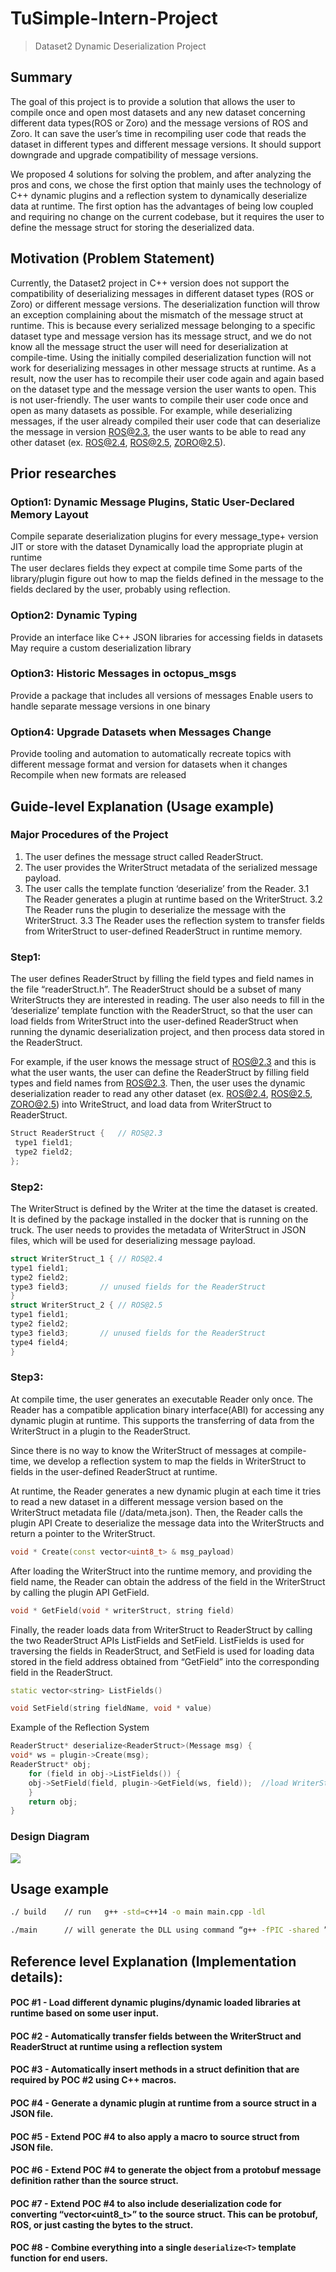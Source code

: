 # TuSimple-Intern-Project
> Dataset2 Dynamic Deserialization Project

## Summary
The goal of this project is to provide a solution that allows the user to compile once and open most datasets and any new dataset concerning different data types(ROS or Zoro) and the message versions of ROS and Zoro. It can save the user’s time in recompiling user code that reads the dataset in different types and different message versions. It should support downgrade and upgrade compatibility of message versions.

We proposed 4 solutions for solving the problem, and after analyzing the pros and cons, we chose the first option that mainly uses the technology of C++ dynamic plugins and a reflection system to dynamically deserialize data at runtime. The first option has the advantages of being low coupled and requiring no change on the current codebase, but it requires the user to define the message struct for storing the deserialized data.

## Motivation (Problem Statement)
Currently, the Dataset2 project in C++ version does not support the compatibility of deserializing messages in different dataset types (ROS or Zoro) or different message versions. The deserialization function will throw an exception complaining about the mismatch of the message struct at runtime.
This is because every serialized message belonging to a specific dataset type and message version has its message struct, and we do not know all the message struct the user will need for deserialization at compile-time. Using the initially compiled deserialization function will not work for deserializing messages in other message structs at runtime.
As a result, now the user has to recompile their user code again and again based on the dataset type and the message version the user wants to open. This is not user-friendly. The user wants to compile their user code once and open as many datasets as possible.
For example, while deserializing messages, if the user already compiled their user code that can deserialize the message in version  ROS@2.3, the user wants to be able to read any other dataset (ex. ROS@2.4,  ROS@2.5, ZORO@2.5).

## Prior researches
### Option1: Dynamic Message Plugins, Static User-Declared Memory Layout
Compile separate deserialization plugins for every message_type+ version
JIT or store with the dataset
Dynamically load the appropriate plugin at runtime  
The user declares fields they expect at compile time
Some parts of the library/plugin figure out how to map the fields defined in the message to the fields declared by the user, probably using reflection.
### Option2: Dynamic Typing
Provide an interface like C++ JSON libraries for accessing fields in datasets
May require a custom deserialization library
### Option3: Historic Messages in octopus_msgs
Provide a package that includes all versions of messages
Enable users to handle separate message versions in one binary
### Option4: Upgrade Datasets when Messages Change
Provide tooling and automation to automatically recreate topics with different message format and version for datasets when it changes
Recompile when new formats are released


## Guide-level Explanation (Usage example)
### Major Procedures of the Project
1. The user defines the message struct called ReaderStruct.
2. The user provides the WriterStruct metadata of the serialized message payload.
3. The user calls the template function ‘deserialize<T>’ from the Reader.
    3.1 The Reader generates a plugin at runtime based on the WriterStruct.
    3.2 The Reader runs the plugin to deserialize the message with the WriterStruct.
    3.3 The Reader uses the reflection system to transfer fields from WriterStruct to user-defined ReaderStruct in runtime memory.

### Step1:
The user defines ReaderStruct by filling the field types and field names in the file “readerStruct.h”. The ReaderStruct should be a subset of many WriterStructs they are interested in reading. 
The user also needs to fill in the ‘deserialize<T>’ template function with the ReaderStruct, so that the user can load fields from WriterStruct into the user-defined ReaderStruct when running the dynamic deserialization project, and then process data stored in the ReaderStruct.

For example, if the user knows the message struct of ROS@2.3 and this is what the user wants, the user can define the ReaderStruct by filling field types and field names from ROS@2.3. Then, the user uses the dynamic deserialization reader to read any other dataset (ex. ROS@2.4,  ROS@2.5, ZORO@2.5) into WriteStruct, and load data from WriterStruct to ReaderStruct.

```cpp
Struct ReaderStruct {	// ROS@2.3	
 type1 field1;
 type2 field2; 
};
```

### Step2:
The WriterStruct is defined by the Writer at the time the dataset is created. It is defined by the package installed in the docker that is running on the truck. The user needs to provides the metadata of WriterStruct in JSON files, which will be used for deserializing message payload.  

```cpp
struct WriterStruct_1 {	// ROS@2.4
type1 field1;
type2 field2;	
type3 field3;		// unused fields for the ReaderStruct
}
struct WriterStruct_2 {	// ROS@2.5
type1 field1;
type2 field2;	
type3 field3;		// unused fields for the ReaderStruct
type4 field4;		
}
```

### Step3:
At compile time, the user generates an executable Reader only once. The Reader has a compatible application binary interface(ABI) for accessing any dynamic plugin at runtime. This supports the transferring of data from the WriterStruct in a plugin to the ReaderStruct.

Since there is no way to know the WriterStruct of messages at compile-time, we develop a reflection system to map the fields in WriterStruct to fields in the user-defined ReaderStruct at runtime. 

At runtime, the Reader generates a new dynamic plugin at each time it tries to read a new dataset in a different message version based on the WriterStruct metadata file (/data/meta.json). 
Then, the Reader calls the plugin API Create to deserialize the message data into the WriterStructs and return a pointer to the WriterStruct.
    
```cpp
void * Create(const vector<uint8_t> & msg_payload) 
```

After loading the WriterStruct into the runtime memory, and providing the field name, the Reader can obtain the address of the field in the WriterStruct by calling the plugin API GetField.
	
```cpp
void * GetField(void * writerStruct, string field) 
```

Finally, the reader loads data from WriterStruct to ReaderStruct by calling the two ReaderStruct APIs ListFields and SetField. ListFields is used for traversing the fields in ReaderStruct, and SetField is used for loading data stored in the field address obtained from “GetField” into the corresponding field in the ReaderStruct.

```cpp
static vector<string> ListFields() 

void SetField(string fieldName, void * value)
```

Example of the Reflection System

```cpp
ReaderStruct* deserialize<ReaderStruct>(Message msg) {	 	 
void* ws = plugin->Create(msg);
ReaderStruct* obj;
    for (field in obj->ListFields()) {
    obj->SetField(field, plugin->GetField(ws, field));	//load WriterStruct field into ReaderStruct field
    }
    return obj;
}
```

### Design Diagram
![](Img/design.png)

## Usage example
```sh
./ build 	// run	 g++ -std=c++14 -o main main.cpp -ldl

./main		// will generate the DLL using command “g++ -fPIC -shared ” + dll_target_path + " -o " + dll_path;
```

## Reference level Explanation (Implementation details):
#### POC #1 - Load different dynamic plugins/dynamic loaded libraries at runtime based on some user input.

#### POC #2 - Automatically transfer fields between the WriterStruct and ReaderStruct at runtime using a reflection system

#### POC #3 - Automatically insert methods in a struct definition that are required by POC #2 using C++ macros. 

#### POC #4 - Generate a dynamic plugin at runtime from a source struct in a JSON file. 

#### POC #5 - Extend POC #4 to also apply a macro to source struct from JSON file.

#### POC #6 - Extend POC #4 to generate the object from a protobuf message definition rather than the source struct.

####  POC #7 - Extend POC #4 to also include deserialization code for converting “vector<uint8_t>” to the source struct. This can be protobuf, ROS, or just casting the bytes to the struct.

####  POC #8 - Combine everything into a single `deserialize<T>` template function for end users.